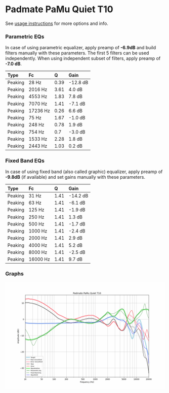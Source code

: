 # Padmate PaMu Quiet T10
See [usage instructions](https://github.com/jaakkopasanen/AutoEq#usage) for more options and info.

### Parametric EQs
In case of using parametric equalizer, apply preamp of **-6.9dB** and build filters manually
with these parameters. The first 5 filters can be used independently.
When using independent subset of filters, apply preamp of **-7.0 dB**.

| Type    | Fc       |    Q | Gain     |
|:--------|:---------|:-----|:---------|
| Peaking | 28 Hz    | 0.39 | -12.8 dB |
| Peaking | 2016 Hz  | 3.61 | 4.0 dB   |
| Peaking | 4553 Hz  | 1.83 | 7.8 dB   |
| Peaking | 7070 Hz  | 1.41 | -7.1 dB  |
| Peaking | 17236 Hz | 0.26 | 6.6 dB   |
| Peaking | 75 Hz    | 1.67 | -1.0 dB  |
| Peaking | 248 Hz   | 0.78 | 1.9 dB   |
| Peaking | 754 Hz   | 0.7  | -3.0 dB  |
| Peaking | 1533 Hz  | 2.28 | 1.8 dB   |
| Peaking | 2443 Hz  | 1.03 | 0.2 dB   |

### Fixed Band EQs
In case of using fixed band (also called graphic) equalizer, apply preamp of **-9.8dB**
(if available) and set gains manually with these parameters.

| Type    | Fc       |    Q | Gain     |
|:--------|:---------|:-----|:---------|
| Peaking | 31 Hz    | 1.41 | -14.2 dB |
| Peaking | 63 Hz    | 1.41 | -6.1 dB  |
| Peaking | 125 Hz   | 1.41 | -1.9 dB  |
| Peaking | 250 Hz   | 1.41 | 1.3 dB   |
| Peaking | 500 Hz   | 1.41 | -1.7 dB  |
| Peaking | 1000 Hz  | 1.41 | -2.4 dB  |
| Peaking | 2000 Hz  | 1.41 | 2.9 dB   |
| Peaking | 4000 Hz  | 1.41 | 5.2 dB   |
| Peaking | 8000 Hz  | 1.41 | -2.5 dB  |
| Peaking | 16000 Hz | 1.41 | 9.7 dB   |

### Graphs
![](./Padmate%20PaMu%20Quiet%20T10.png)